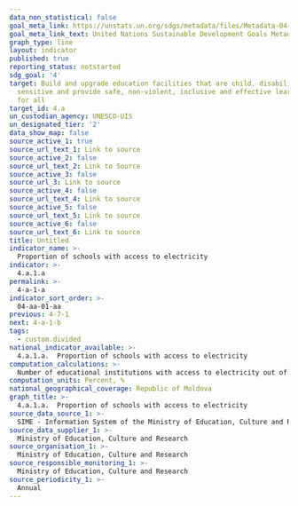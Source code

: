 ```yaml
---
data_non_statistical: false
goal_meta_link: https://unstats.un.org/sdgs/metadata/files/Metadata-04-0A-01.pdf
goal_meta_link_text: United Nations Sustainable Development Goals Metadata (pdf 210kB)
graph_type: line
layout: indicator
published: true
reporting_status: notstarted
sdg_goal: '4'
target: Build and upgrade education facilities that are child, disability and gender
  sensitive and provide safe, non-violent, inclusive and effective learning environments
  for all
target_id: 4.a
un_custodian_agency: UNESCO-UIS
un_designated_tier: '2'
data_show_map: false
source_active_1: true
source_url_text_1: Link to source
source_active_2: false
source_url_text_2: Link to Source
source_active_3: false
source_url_3: Link to source
source_active_4: false
source_url_text_4: Link to source
source_active_5: false
source_url_text_5: Link to source
source_active_6: false
source_url_text_6: Link to source
title: Untitled
indicator_name: >-
  Proportion of schools with access to electricity
indicator: >-
  4.a.1.a
permalink: >-
  4-a-1-a
indicator_sort_order: >-
  04-aa-01-aa
previous: 4-7-1
next: 4-a-1-b
tags:
  - custom.divided
national_indicator_available: >-
  4.a.1.a.  Proportion of schools with access to electricity
computation_calculations: >-
  Number of educational institutions with access to electricity out of the total number of educational institutions, by levels of education.
computation_units: Percent, %
national_geographical_coverage: Republic of Moldova
graph_title: >-
  4.a.1.a.  Proportion of schools with access to electricity
source_data_source_1: >-
  SIME - Information System of the Ministry of Education, Culture and Research
source_data_supplier_1: >-
  Ministry of Education, Culture and Research
source_organisation_1: >-
  Ministry of Education, Culture and Research
source_responsible_monitoring_1: >-
  Ministry of Education, Culture and Research
source_periodicity_1: >-
  Annual
---
```

